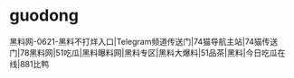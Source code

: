 # guodong
黑料网-0621-黑料不打烊入口|Telegram频道传送门|74猫导航主站|74猫传送门|78黑料网|51吃瓜|黑料曝料网|黑料专区|黑料大爆料|51品茶|黑料|今日吃瓜在线|881比鸭
